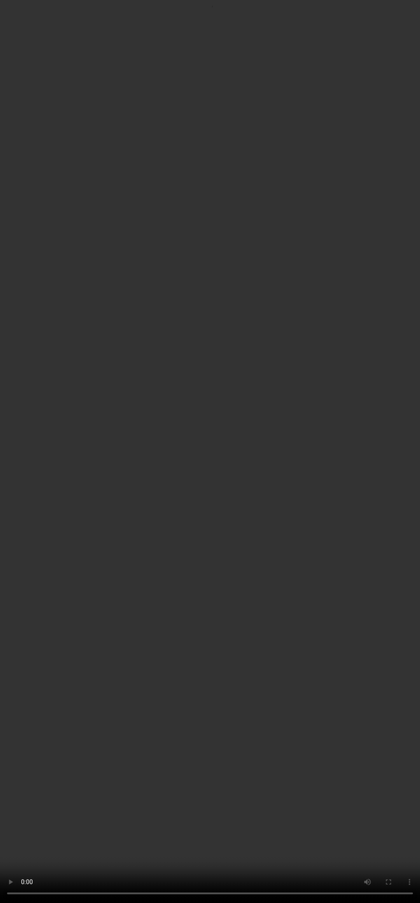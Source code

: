 # <span style="color:#364BC9">Complex Prompting: An Example</span>

<video src="${PRIVATE_COMPLEX_PROMPTING_VIDEO_8}" frameborder="0" allowfullscreen style="position: absolute; top: 0; left: 0; width: 100%; height: 100%; border: none; object-fit: cover; color: #364BC9" controls="" controlslist="nodownload nofullscreen" style="width: 100%" />

:::tip
* A complex prompt asked the model to explain the fictional concept *"cognisyncosis"* over 50 years in a specific demographic.&#x20;
* Link of the prompt-response: [<u>https://chatgpt.com/share/68441e34-a224-8011-8237-9862682542f7</u>](https://chatgpt.com/share/68441e34-a224-8011-8237-9862682542f7)<u>.</u>
:::

## <span style="color:#364BC9">Where did the Model go Wrong?</span>

:::tip
* **Edge-case Handling**: The model treated the made-up term as real, fabricating a confident explanation instead of flagging it as unfamiliar—introducing potential misinformation.
* **Ambiguity Resolution**: It failed to acknowledge or clarify the undefined concept, instead building a narrative without understanding—showing poor handling of conceptual ambiguity.
:::